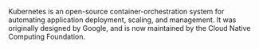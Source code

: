 Kubernetes is an open-source container-orchestration system for automating application deployment, scaling, and management. It was originally designed by Google, and is now maintained by the Cloud Native Computing Foundation.